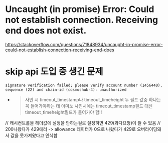 # Uncaught (in promise) Error: Could not establish connection. Receiving end does not exist.

https://stackoverflow.com/questions/71848934/uncaught-in-promise-error-could-not-establish-connection-receiving-end-does

# skip api 도입 중 생긴 문제

`signature verification failed; please verify account number (1456440), sequence (22) and chain-id (cosmoshub-4): unauthorized`

- > 사인 시 timeout_timestamp나 timeout_timeheight 두 필드 값중 하나는 꼭 들어가야하는 데 아미노 사인시에는 timeout_timestamp필드 대신 timeout_timeheight필드가 들어가야 함!!

// 캐시컨트롤을 헤더값에 설정을 안하는걸로 설정하면 429(과다요청)이 뜰 수 있음
// 200나왔다가 429에러 -> allowance 데이터가 0으로 나왔다가 429로 오버라이딩돼서 값을 못가져왔다고 인식함
